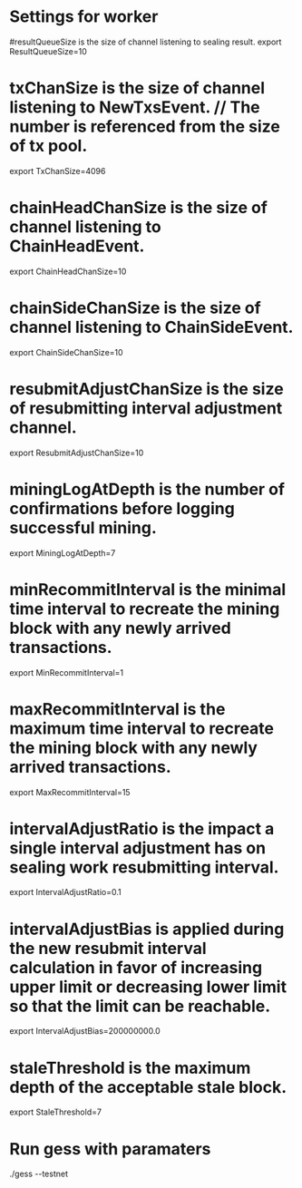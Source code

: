 

# Settings for worker
#resultQueueSize is the size of channel listening to sealing result.
export ResultQueueSize=10

# txChanSize is the size of channel listening to NewTxsEvent. // The number is referenced from the size of tx pool.
export TxChanSize=4096

# chainHeadChanSize is the size of channel listening to ChainHeadEvent.
export ChainHeadChanSize=10

# chainSideChanSize is the size of channel listening to ChainSideEvent.
export ChainSideChanSize=10

# resubmitAdjustChanSize is the size of resubmitting interval adjustment channel.
export ResubmitAdjustChanSize=10

# miningLogAtDepth is the number of confirmations before logging successful mining.
export MiningLogAtDepth=7

# minRecommitInterval is the minimal time interval to recreate the mining block with  any newly arrived transactions.
export MinRecommitInterval=1

# maxRecommitInterval is the maximum time interval to recreate the mining block with  any newly arrived transactions.
export MaxRecommitInterval=15

# intervalAdjustRatio is the impact a single interval adjustment has on sealing work resubmitting interval.
export IntervalAdjustRatio=0.1

# intervalAdjustBias is applied during the new resubmit interval calculation in favor of increasing upper limit or decreasing lower limit so that the limit can be reachable.
export IntervalAdjustBias=200000000.0

# staleThreshold is the maximum depth of the acceptable stale block.
export StaleThreshold=7

# Run gess with paramaters
./gess --testnet
